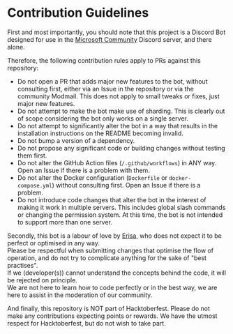 # Contribution Guidelines

First and most importantly, you should note that this project is a Discord Bot designed for use in the [Microsoft Community](https://msft.chat) Discord server, and there alone.

Therefore, the following contribution rules apply to PRs against this repository:
- Do not open a PR that adds major new features to the bot, without consulting first, either via an Issue in the repository or via the community Modmail. This does not apply to small tweaks or fixes, just major new features.
- Do not attempt to make the bot make use of sharding. This is clearly out of scope considering the bot only works on a single server.
- Do not attempt to significantly alter the bot in a way that results in the installation instructions on the README becoming invalid. 
- Do not bump a version of a dependency.
- Do not propose any significant code or building changes without testing them first.
- Do not alter the GitHub Action files (`/.github/workflows`) in ANY way. Open an Issue if there is a problem with them.
- Do not alter the Docker configuration (`Dockerfile` or `docker-compose.yml`) without consulting first. Open an Issue if there is a problem.
- Do not introduce code changes that alter the bot in the interest of making it work in multiple servers. This includes global slash commands or changing the permission system. At this time, the bot is not intended to support more than one server.

Secondly, this bot is a labour of love by [Erisa](https://github.com/Erisa), who does not expect it to be perfect or optimised in any way.  
Please be respectful when submitting changes that optimise the flow of operation, and do not try to complicate anything for the sake of "best practises".  
If we (developer(s)) cannot understand the concepts behind the code, it will be rejected on principle.  
We are not here to learn how to code perfectly or in the best way, we are here to assist in the moderation of our community.

And finally, this repository is NOT part of Hacktoberfest. Please do not make any contributions expecting points or rewards. We have the utmost respect for Hacktoberfest, but do not wish to take part.
